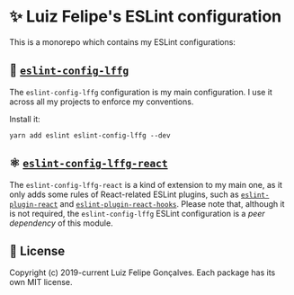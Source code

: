 # ✨ Luiz Felipe's ESLint configuration

This is a monorepo which contains my ESLint configurations:

## 💫 [`eslint-config-lffg`](https://github.com/lffg/eslint-config-lffg/tree/master/packages/eslint-config-lffg)

The `eslint-config-lffg` configuration is my main configuration. I use it across all my projects to enforce my conventions.

Install it:

```shell
yarn add eslint eslint-config-lffg --dev
```

## ⚛️ [`eslint-config-lffg-react`](https://github.com/lffg/eslint-config-lffg/tree/master/packages/eslint-config-lffg-react)

The `eslint-config-lffg-react` is a kind of extension to my main one, as it only adds some rules of React-related ESLint plugins, such as [`eslint-plugin-react`](https://www.npmjs.com/package/eslint-plugin-react) and [`eslint-plugin-react-hooks`](https://www.npmjs.com/package/eslint-plugin-react-hooks). Please note that, although it is not required, the `eslint-config-lffg` ESLint configuration is a _peer dependency_ of this module.

## 📖 License

Copyright (c) 2019-current Luiz Felipe Gonçalves.
Each package has its own MIT license.
